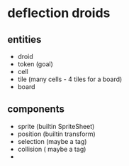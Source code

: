 # deflection droids

## entities
- droid
- token (goal)
- cell
- tile (many cells - 4 tiles for a board)
- board

## components
- sprite (builtin SpriteSheet)
- position (builtin transform)
- selection (maybe a tag)
- collision ( maybe a tag)
- 
